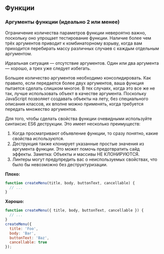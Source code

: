 ## **Функции**
### Аргументы функции \(идеально 2 или менее\)
Ограничение количества параметров функции невероятно важно, поскольку оно упрощает тестирование функции. Наличие более чем трёх аргументов приводит к комбинаторному взрыву, когда вам приходится перебирать массу различных случаев с каждым отдельным аргументом. 

Идеальная ситуация — отсутствие аргументов. Один или два аргумента — хорошо, а трех уже следует избегать. 

Большее количество аргументов необходимо консолидировать. Как правило, если передается более двух аргументов, ваша функция пытается сделать слишком многое. В тех случаях, когда это все же не так, лучше использовать объект в качестве аргумента. Поскольку JavaScript позволяет создавать объекты на лету, без специального описания классов, их вполне можно применять, когда требуется передать множество аргументов.

Для того, чтобы сделать свойства функции очевидными используйте синтаксис ES6 деструкции. Это имеет несколько преимуществ:
1. Когда просматривают объявление функции, то сразу понятно, какие свойства используются.
2. Деструкция также клонирует указанные простые значения из аргумента функции. Это может помочь предотвратить сайд эффекты. Заметка: Объекты и массивы  НЕ КЛОНИРУЮТСЯ.
3. Линтеры могут предупредить вас о неиспользуемых свойствах, что было бы невозможно
без деструктуризации.

**Плохо:**
```javascript
function createMenu(title, body, buttonText, cancellable) {
  // ...
}
```

**Хорошо:**
```javascript
function createMenu({ title, body, buttonText, cancellable }) {
  // ...
}
createMenu({
  title: 'Foo',
  body: 'Bar',
  buttonText: 'Baz',
  cancellable: true
});
```